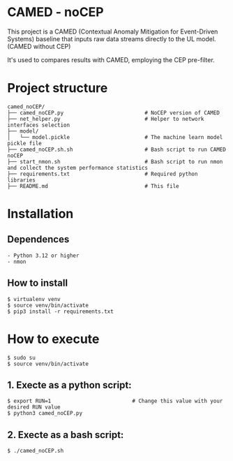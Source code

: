 # CAMED - noCEP

This project is a CAMED (Contextual Anomaly Mitigation for Event-Driven Systems) baseline that inputs raw data streams directly to the UL model. (CAMED without CEP)

It's used to compares results with CAMED, employing the CEP pre-filter.

# Project structure

```
camed_noCEP/
├── camed_noCEP.py                          # NoCEP version of CAMED
├── net_helper.py                           # Helper to network interfaces selection
├── model/
│   └── model.pickle                        # The machine learn model pickle file
├── camed_noCEP.sh.sh                       # Bash script to run CAMED noCEP
├── start_nmon.sh                           # Bash script to run nmon and collect the system performance statistics
├── requirements.txt                        # Required python libraries
├── README.md                               # This file
```

# Installation

## Dependences

    - Python 3.12 or higher
    - nmon

## How to install

    $ virtualenv venv
    $ source venv/bin/activate
    $ pip3 install -r requirements.txt

# How to execute

    $ sudo su
    $ source venv/bin/activate

## 1. Execte as a python script:
    $ export RUN=1                          # Change this value with your desired RUN value
    $ python3 camed_noCEP.py

## 2. Execte as a bash script:
    $ ./camed_noCEP.sh